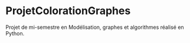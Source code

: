 # ProjetColorationGraphes
Projet de mi-semestre en Modélisation, graphes et algorithmes réalisé en Python.

